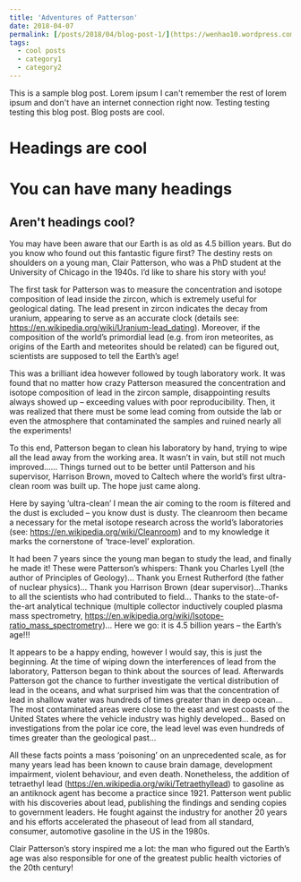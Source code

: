 ```yaml
---
title: 'Adventures of Patterson'
date: 2018-04-07
permalink: [/posts/2018/04/blog-post-1/](https://wenhao10.wordpress.com/2018/04/07/patterson/)
tags:
  - cool posts
  - category1
  - category2
---
```


This is a sample blog post. Lorem ipsum I can't remember the rest of lorem ipsum and don't have an internet connection right now. Testing testing testing this blog post. Blog posts are cool.

Headings are cool
======

You can have many headings
======

Aren't headings cool?
------
You may have been aware that our Earth is as old as 4.5 billion years. But do you know who found out this fantastic figure first? The destiny rests on shoulders on a young man, Clair Patterson, who was a PhD student at the University of Chicago in the 1940s. I’d like to share his story with you!

The first task for Patterson was to measure the concentration and isotope composition of lead inside the zircon, which is extremely useful for geological dating. The lead present in zircon indicates the decay from uranium, appearing to serve as an accurate clock (details see: https://en.wikipedia.org/wiki/Uranium-lead_dating). Moreover, if the composition of the world’s primordial lead (e.g. from iron meteorites, as origins of the Earth and meteorites should be related) can be figured out, scientists are supposed to tell the Earth’s age!

This was a brilliant idea however followed by tough laboratory work. It was found that no matter how crazy Patterson measured the concentration and isotope composition of lead in the zircon sample, disappointing results always showed up – exceeding values with poor reproducibility. Then, it was realized that there must be some lead coming from outside the lab or even the atmosphere that contaminated the samples and ruined nearly all the experiments!

To this end, Patterson began to clean his laboratory by hand, trying to wipe all the lead away from the working area. It wasn’t in vain, but still not much improved…… Things turned out to be better until Patterson and his supervisor, Harrison Brown, moved to Caltech where the world’s first ultra-clean room was built up. The hope just came along.

Here by saying ‘ultra-clean’ I mean the air coming to the room is filtered and the dust is excluded – you know dust is dusty. The cleanroom then became a necessary for the metal isotope research across the world’s laboratories (see: https://en.wikipedia.org/wiki/Cleanroom) and to my knowledge it marks the cornerstone of ‘trace-level’ exploration.

It had been 7 years since the young man began to study the lead, and finally he made it! These were Patterson’s whispers: Thank you Charles Lyell (the author of Principles of Geology)… Thank you Ernest Rutherford (the father of nuclear physics)… Thank you Harrison Brown (dear supervisor)…Thanks to all the scientists who had contributed to field… Thanks to the state-of-the-art analytical technique (multiple collector inductively coupled plasma mass spectrometry, https://en.wikipedia.org/wiki/Isotope-ratio_mass_spectrometry)… Here we go: it is 4.5 billion years – the Earth’s age!!!

It appears to be a happy ending, however I would say, this is just the beginning. At the time of wiping down the interferences of lead from the laboratory, Patterson began to think about the sources of lead. Afterwards Patterson got the chance to further investigate the vertical distribution of lead in the oceans, and what surprised him was that the concentration of lead in shallow water was hundreds of times greater than in deep ocean… The most contaminated areas were close to the east and west coasts of the United States where the vehicle industry was highly developed… Based on investigations from the polar ice core, the lead level was even hundreds of times greater than the geological past…

All these facts points a mass ‘poisoning’ on an unprecedented scale, as for many years lead has been known to cause brain damage, development impairment, violent behaviour, and even death. Nonetheless, the addition of tetraethyl lead (https://en.wikipedia.org/wiki/Tetraethyllead) to gasoline as an antiknock agent has become a practice since 1921. Patterson went public with his discoveries about lead, publishing the findings and sending copies to government leaders. He fought against the industry for another 20 years and his efforts accelerated the phaseout of lead from all standard, consumer, automotive gasoline in the US in the 1980s.

Clair Patterson’s story inspired me a lot: the man who figured out the Earth’s age was also responsible for one of the greatest public health victories of the 20th century!

